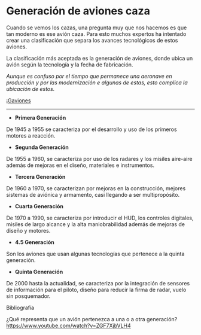 # Generación de aviones caza

Cuando se vemos los cazas, una pregunta muy que nos hacemos es que tan moderno es ese avión caza. Para esto muchos expertos ha intentado crear una clasificación que separa los avances tecnológicos de estos aviones.

La clasificación más aceptada es la generación de aviones, donde ubica un avión según la tecnología y la fecha de fabricación.

_Aunque es confuso por el tiempo que permanece una aeronave en producción y por las modernización e algunas de estas, esto complica la ubicación de estos._

¡[Gaviones](Users\Luckas\Desktop\PrimerRepo\Gaviones.png)

---
+ **Primera Generación**

De 1945 a 1955 se caracteriza por el desarrollo y uso de los primeros motores a reacción.

+ **Segunda Generación**

De 1955 a 1960, se caracteriza por uso de los radares y los misiles aire-aire además de mejoras en el diseño, materiales e instrumentos.

+ **Tercera Generación**

De 1960 a 1970, se caracterizan por mejoras en la construcción, mejores sistemas de aviónica y armamento, casi llegando a ser multipropósito.

+ **Cuarta Generación**

De 1970 a 1990, se caracteriza por introducir el HUD, los controles digitales, misiles de largo alcance y la alta maniobrabilidad además de mejoras de diseño y motores.

+ **4.5 Generación**

Son los aviones que usan algunas tecnologías que pertenece a la quinta generación.

+ **Quinta Generación**

De 2000 hasta la actualidad, se caracteriza por la integración de sensores de información para el piloto, diseño para reducir la firma de radar, vuelo sin posquemador.

Bibliografía

¿Qué representa que un avión pertenezca a una o a otra generación?
https://www.youtube.com/watch?v=ZGF7XjbVLH4



